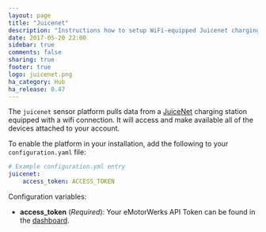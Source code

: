 ```yaml
---
layout: page
title: "Juicenet"
description: "Instructions how to setup WiFi-equipped Juicenet charging stations with Home Assistant."
date: 2017-05-20 22:00
sidebar: true
comments: false
sharing: true
footer: true
logo: juicenet.png
ha_category: Hub
ha_release: 0.47
---
```



The `juicenet` sensor platform pulls data from a [JuiceNet](https://emotorwerks.com/products/juicenet/) charging station equipped with a wifi connection. It will access and make available all of the devices attached to your account.

To enable the platform in your installation, add the following to your `configuration.yaml` file:

```yaml
# Example configuration.yml entry
juicenet:
    access_token: ACCESS_TOKEN
```

Configuration variables:

- **access_token** (*Required*): Your eMotorWerks API Token can be found in the [dashboard](https://dashboard.emotorwerks.com/Manage).
